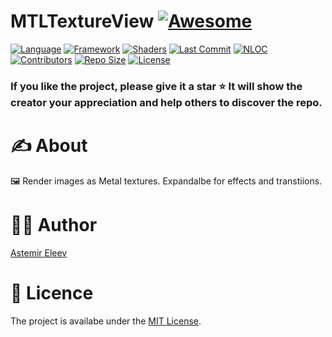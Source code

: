 # MTLTextureView [![Awesome](https://cdn.rawgit.com/sindresorhus/awesome/d7305f38d29fed78fa85652e3a63e154dd8e8829/media/badge.svg)](https://github.com/sindresorhus/awesome)

[![Language](https://img.shields.io/badge/Language-Swift_5.8-orange.svg)]()
[![Framework](https://img.shields.io/badge/Framework-Metal-red.svg)]()
[![Shaders](https://img.shields.io/badge/Platforms-iOS|iPadOS-green.svg)]()
[![Last Commit](https://img.shields.io/github/last-commit/jvirus/MTLTextureView)]()
[![NLOC](https://img.shields.io/tokei/lines/github/jvirus/MTLTextureView)]()
[![Contributors](https://img.shields.io/github/contributors/jvirus/MTLTextureView)]()
[![Repo Size](https://img.shields.io/github/repo-size/jvirus/MTLTextureView)]()
[![License](https://img.shields.io/badge/License-MIT-blue.svg)]()

### If you like the project, please give it a star ⭐ It will show the creator your appreciation and help others to discover the repo.

# ✍️ About 
🖼️ Render images as Metal textures. Expandalbe for effects and transtiions.

# 👨‍💻 Author 
[Astemir Eleev](https://github.com/jVirus)

# 🔖 Licence
The project is availabe under the [MIT License](https://github.com/jVirus/MTLTextureView/blob/main/LICENCE).
